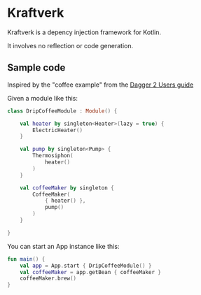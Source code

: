 Kraftverk
===========================

Kraftverk is a depency injection framework for Kotlin.

It involves no reflection or code generation.

Sample code
---------
Inspired by the "coffee example" from the [Dagger 2 Users guide](https://dagger.dev/users-guide.html)

Given a module like this:
```kotlin
class DripCoffeeModule : Module() {

    val heater by singleton<Heater>(lazy = true) {
        ElectricHeater()
    }

    val pump by singleton<Pump> {
        Thermosiphon(
            heater()
        )
    }

    val coffeeMaker by singleton {
        CoffeeMaker(
            { heater() },
            pump()
        )
    }

}
```
You can start an App instance like this:
```kotlin
fun main() {
    val app = App.start { DripCoffeeModule() }
    val coffeeMaker = app.getBean { coffeeMaker }
    coffeeMaker.brew()
}
```
 


